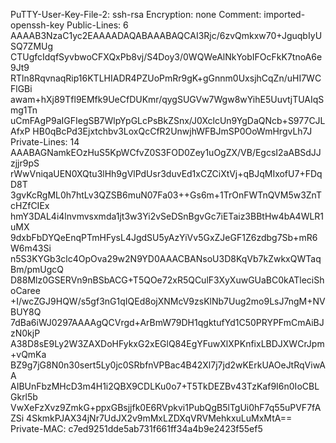 PuTTY-User-Key-File-2: ssh-rsa
Encryption: none
Comment: imported-openssh-key
Public-Lines: 6
AAAAB3NzaC1yc2EAAAADAQABAAABAQCAI3Rjc/6zvQmkxw70+JguqbIyUSQ7ZMUg
CTUgfcIdqfSyvbwoCFXQxPb8vj/S4Doy3/0WQWeAlNkYobIFOcFkK7tnoA6e9Jt9
RTln8RqvnaqRip16KTLHIADR4PZUoPmRr9gK+gGnnm0UxsjhCqZn/uHI7WCFlGBi
awam+hXj89Tfl9EMfk9UeCfDUKmr/qygSUGVw7Wgw8wYihE5UuvtjTUAIqSmg1Tn
uCmFAgP9aIGFIegSB7WlpYpGLcPsBkZSnx/J0XclcUn9YgDaQNcb+S977CJLAfxP
HB0qBcPd3Ejxtchbv3LoxQcCfR2UnwjhWFBJmSP0OoWmHrgvLh7J
Private-Lines: 14
AAABAGNamkEOzHuS5KpWCfvZ0S3FOD0Zey1uOgZX/VB/EgcsI2aABSdJJzjjr9pS
rWwVniqaUEN0XQtu3lHh9gVlPdUsr3duvEd1xCZCiXtVj+qBJqMIxofU7+FDqD8T
3gvKcRgML0h7htLv3QZSB6muN07Fa03++Gs6m+1TrOnFWTnQVM5w3ZnTcHZfCIEx
hmY3DAL4i4lnvmvsxmda1jt3w3Yi2vSeDSnBgvGc7iETaiz3BBtHw4bA4WLR1uMX
9dxbFbDYQeEnqPTmHFysL4JgdSU5yAzYiVv5GxZJeGF1Z6zdbg7Sb+mR6W6m43Si
n5S3KYGb3clc4OpOva29w2N9YD0AAACBANsoU3D8KqVb7kZwkxQWTaqBm/pmUgcQ
D88Mlz0GSERVn9nBSbACG+T5QOe72xR5QCulF3XyXuwGUaBC0kATleciShoCaree
+I/wcZGJ9HQW/s5gf3nG1qIQEd8ojXNMcV9zsKlNb7Uug2mo9LsJ7ngM+NVBUY8Q
7dBa6iWJ0297AAAAgQCVrgd+ArBmW79DH1qgktufYd1C50PRYPFmCmAiBJzN0kjP
A38D8sE9Ly2W3ZAXDoHFykxG2xEGlQ84EgYFuwXlXPKnfixLBDJXWCrJpm+vQmKa
BZ9g7jG8N0n30sert5Ly0jc0SRbfnVPBac4B42Xl7j7jd2wKErkUAOeJtRqViwAA
AIBUnFbzMHcD3m4H1i2QBX9CDLKu0o7+T5TkDEZBv43TzKaf9I6n0IoCBLGkrl5b
VwXeFzXvz9ZmkG+ppxGBsjjfk0E6RVpkvi1PubQgB5lTgUi0hF7q55uPVF7fAZSi
4SkmkPJAX34jNr7UdJX2v9mMxLZDXqVRVMehkxuLuMxMtA==
Private-MAC: c7ed9251dde5ab731f661ff34a4b9e2423f55ef5
